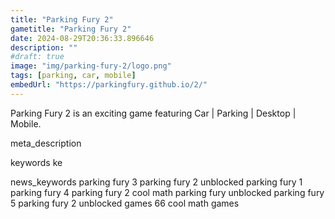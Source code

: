 ```yaml
---
title: "Parking Fury 2"
gametitle: "Parking Fury 2"
date: 2024-08-29T20:36:33.896646
description: ""
#draft: true
image: "img/parking-fury-2/logo.png"
tags: [parking, car, mobile]
embedUrl: "https://parkingfury.github.io/2/"
---
```


Parking Fury 2 is an exciting game featuring Car | Parking | Desktop | Mobile.

meta_description



keywords
ke


news_keywords
parking fury 3 parking fury 2 unblocked parking fury 1 parking fury 4 parking fury 2 cool math parking fury unblocked parking fury 5 parking fury 2 unblocked games 66 cool math games
